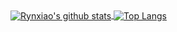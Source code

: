 <!--
**Rynxiao/rynxiao** is a ✨ _special_ ✨ repository because its `README.md` (this file) appears on your GitHub profile.

Here are some ideas to get you started:

- 🔭 I’m currently working on ...
- 🌱 I’m currently learning ...
- 👯 I’m looking to collaborate on ...
- 🤔 I’m looking for help with ...
- 💬 Ask me about ...
- 📫 How to reach me: ...
- 😄 Pronouns: ...
- ⚡ Fun fact: ...
-->

<a href="https://github.com/Rynxiao">
  <img align="center" src="https://github-readme-stats.vercel.app/api?username=rynxiao&theme=radical&show_icons=true" alt="Rynxiao's github stats" />
</a>
<a href="https://github.com/Rynxiao">
  <img align="center" src="https://github-readme-stats.vercel.app/api/top-langs/?username=rynxiao&layout=compact" alt="Top Langs" />
</a>


